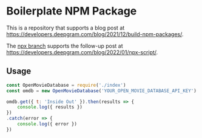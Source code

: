 # Boilerplate NPM Package

This is a repository that supports a blog post at <https://developers.deepgram.com/blog/2021/12/build-npm-packages/>. 

The [npx branch](https://github.com/deepgram-devs/npm-package/tree/npx) supports the follow-up post at <https://developers.deepgram.com/blog/2022/01/npx-script/>.

## Usage

```js
const OpenMovieDatabase = require('./index')
const omdb = new OpenMovieDatabase('YOUR_OPEN_MOVIE_DATABASE_API_KEY')

omdb.get({ t: 'Inside Out' }).then(results => {
    console.log({ results })
})
.catch(error => {
    console.log({ error })
})
```
